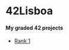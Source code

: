 # 42Lisboa
#### My graded 42 projects
* [Rank 1](https://github.com/WudDoo/42Lisboa/tree/main/Rank%201)

